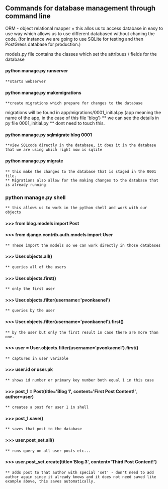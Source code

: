 ## Commands for database management through command line

ORM - object relational mapper = this allos us to access database in easy to use way which allows us to use different databased without chaning the code. (for instance we are going to use SQLite for testing and then PostGress database for production.)

models.py file contains the classes which set the attribues / fields for the database

#### python manage.py runserver
    **starts webserver

#### python manage.py makemigrations 
    **create migrations which prepare for changes to the database

migrations will be found in app/migrations/0001_initial.py (app meaning the name of the app, in the case of this file 'blog')
** we can see the details in py file 0001_initial.py
** dont need to touch this.

#### python manage.py sqlmigrate blog 0001
    **view SQLcode directly in the database, it does it in the database that we are using which right now is sqlite

#### python manage.py migrate
    ** this make the changes to the database that is staged in the 0001 file.  
    ** Migrations also allow for the making changes to the database that is already running

### python manage.py shell
    ** this allows us to work in the python shell and work with our objects

#### >>> from blog.models import Post
#### >>> from djange.contrib.auth.models import User
    ** These import the models so we can work directly in those databases

#### >>> User.objects.all()
    ** queries all of the users

#### >>> User.objects.first()
    ** only the first user

#### >>> User.objects.filter(username='pvonkaenel')
    ** queries by the user

#### >>> User.objects.filter(username='pvonkaenel').first()
    ** by the user but only the first result in case there are more than one.

#### >>> user = User.objects.filter(username='pvonkaenel').first()
    ** captures in user variable

#### >>> user.id or user.pk
    ** shows id number or primary key number both equal 1 in this case

#### >>> post_1 = Post(title='Blog 1', content='First Post Content!', author=user)
    ** creates a post for user 1 in shell

#### >>> post_1.save()
    ** saves that post to the database

#### >>> user.post_set.all()
    ** runs query on all user posts etc...

#### >>> user.post_set.create(title='Blog 3', content='Third Post Content!')
    ** adds post to that author with special 'set' - don't need to add author again since it already knows and it does not need saved like example above, this saves automatically.
